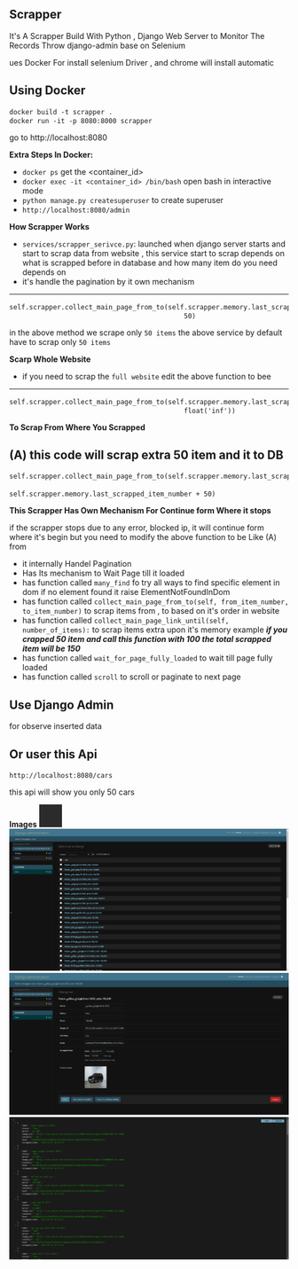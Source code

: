 
## Scrapper

It's A Scrapper Build With Python , Django Web Server 
to Monitor The Records Throw django-admin
base on Selenium


ues Docker For install selenium Driver , and chrome will install
automatic


Using Docker
------------
    docker build -t scrapper .
    docker run -it -p 8080:8000 scrapper

go to http://localhost:8080

**Extra Steps In Docker:**

- `docker ps` get the <container_id>
- `docker exec -it <container_id> /bin/bash` open bash in interactive mode
- `python manage.py createsuperuser` to create superuser 
- `http://localhost:8080/admin`

**How Scrapper Works**

- `services/scrapper_serivce.py`: launched when django server starts
and start to scrap data from website
, this service start to scrap depends on what is scrapped before
in database and how many item do you need depends on 
- it's handle the pagination by it own mechanism
------------------
    self.scrapper.collect_main_page_from_to(self.scrapper.memory.last_scrapped_item_number,
                                                50)
in the above method we scrape only `50 items` 
the above service by default have to scrap only `50 items`

**Scarp Whole Website**

- if you need to scrap the `full website` edit the above function to bee
------------------
    self.scrapper.collect_main_page_from_to(self.scrapper.memory.last_scrapped_item_number,
                                                float('inf'))

**To Scrap From Where You Scrapped**

(A) this code will scrap extra 50 item and it to DB
------------------
    self.scrapper.collect_main_page_from_to(self.scrapper.memory.last_scrapped_item_number,
                                                self.scrapper.memory.last_scrapped_item_number + 50)

**This Scrapper Has Own Mechanism For Continue form Where it stops**

if the scrapper stops due to any error, blocked ip, it will continue form where it's begin 
but you need to modify the above function to be Like (A) from

- it internally Handel Pagination
- Has Its mechanism to Wait Page till it loaded
- has function called `many_find` fo try all ways to find specific element 
in dom if no element found it raise ElementNotFoundInDom
- has function called `collect_main_page_from_to(self, from_item_number, to_item_number)` to
scrap items from , to based on it's order in website
- has function called `collect_main_page_link_until(self, number_of_items):` to
scrap items extra upon it's memory example 
_**if you crapped 50 item and call this function with 100 the total scrapped item
will be 150**_
- has function called `wait_for_page_fully_loaded` to wait till page fully loaded
- has function called `scroll` to scroll or paginate to next page

## **Use Django Admin** 
for observe inserted data

**Or user this Api** 
------------------------------
    http://localhost:8080/cars

this api will show you only 50 cars

**Images**
![Style](images/terminal.png)
![Style](images/list.png)
![Style](images/djangoadmin.png)
![Style](images/api.png)

